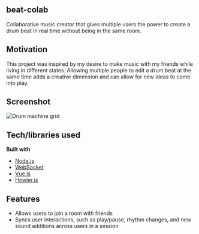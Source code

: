 ## beat-colab
Collaborative music creator that gives multiple users the power to create a drum beat in real time without being in the same room. 

## Motivation
This project was inspired by my desire to make music with my friends while living in different states. Allowing multiple people to edit a drum beat at the same time adds a creative dimension and can allow for new ideas to come into play. 

## Screenshot
![Drum machine grid](https://github.com/nels4929/beat-collab/master/public/images/Screenshot.png?raw=true)

## Tech/libraries used
<b>Built with</b>
- [Node.js](https://nodejs.org/)
- [WebSocket](https://www.websocket.org)
- [Vue.js](https://vuejs.org)
- [Howler.js](https://howlerjs.com)

## Features
* Allows users to join a room with friends
* Syncs user interactions, such as play/pause, rhythm changes, and new sound additions across users in a session
